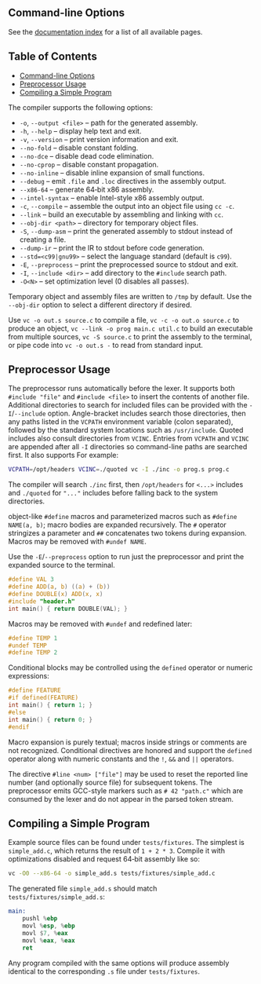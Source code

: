 ## Command-line Options

See the [documentation index](index.md) for a list of all available pages.

## Table of Contents

- [Command-line Options](#command-line-options)
- [Preprocessor Usage](#preprocessor-usage)
- [Compiling a Simple Program](#compiling-a-simple-program)

The compiler supports the following options:

- `-o`, `--output <file>` – path for the generated assembly.
- `-h`, `--help` – display help text and exit.
- `-v`, `--version` – print version information and exit.
- `--no-fold` – disable constant folding.
- `--no-dce` – disable dead code elimination.
- `--no-cprop` – disable constant propagation.
- `--no-inline` – disable inline expansion of small functions.
- `--debug` – emit `.file` and `.loc` directives in the assembly output.
- `--x86-64` – generate 64‑bit x86 assembly.
- `--intel-syntax` – enable Intel-style x86 assembly output.
- `-c`, `--compile` – assemble the output into an object file using `cc -c`.
- `--link` – build an executable by assembling and linking with `cc`.
- `--obj-dir <path>` – directory for temporary object files.
- `-S`, `--dump-asm` – print the generated assembly to stdout instead of creating a file.
- `--dump-ir` – print the IR to stdout before code generation.
- `--std=<c99|gnu99>` – select the language standard (default is `c99`).
- `-E`, `--preprocess` – print the preprocessed source to stdout and exit.
- `-I`, `--include <dir>` – add directory to the `#include` search path.
- `-O<N>` – set optimization level (0 disables all passes).

Temporary object and assembly files are written to `/tmp` by default. Use the
`--obj-dir` option to select a different directory if desired.

Use `vc -o out.s source.c` to compile a file, `vc -c -o out.o source.c` to
produce an object, `vc --link -o prog main.c util.c` to build an executable
from multiple sources, `vc -S source.c` to print the assembly to the
terminal, or pipe code into `vc -o out.s -` to read from standard input.

## Preprocessor Usage

The preprocessor runs automatically before the lexer. It supports both `#include "file"` and `#include <file>` to insert the contents of another file. Additional directories to search for included files can be provided with the `-I`/`--include` option. Angle-bracket includes search those directories, then any paths listed in the `VCPATH` environment variable (colon separated), followed by the standard system locations such as `/usr/include`. Quoted includes also consult directories from `VCINC`. Entries from `VCPATH` and `VCINC` are appended after all `-I` directories so command-line paths are searched first. It also supports
For example:

```sh
VCPATH=/opt/headers VCINC=./quoted vc -I ./inc -o prog.s prog.c
```

The compiler will search `./inc` first, then `/opt/headers` for `<...>` includes and `./quoted` for `"..."` includes before falling back to the system directories.

object-like `#define` macros and parameterized
macros such as `#define NAME(a, b)`; macro bodies are expanded recursively.
The `#` operator stringizes a parameter and `##` concatenates two tokens during
expansion. Macros may be removed with `#undef NAME`.

Use the `-E`/`--preprocess` option to run just the preprocessor and print the
expanded source to the terminal.

```c
#define VAL 3
#define ADD(a, b) ((a) + (b))
#define DOUBLE(x) ADD(x, x)
#include "header.h"
int main() { return DOUBLE(VAL); }
```

Macros may be removed with `#undef` and redefined later:

```c
#define TEMP 1
#undef TEMP
#define TEMP 2
```

Conditional blocks may be controlled using the `defined` operator or
numeric expressions:

```c
#define FEATURE
#if defined(FEATURE)
int main() { return 1; }
#else
int main() { return 0; }
#endif
```

Macro expansion is purely textual; macros inside strings or comments are not
recognized. Conditional directives are honored and support the `defined`
operator along with numeric constants and the `!`, `&&` and `||` operators.

The directive `#line <num> ["file"]` may be used to reset the reported line
number (and optionally source file) for subsequent tokens. The preprocessor
emits GCC-style markers such as `# 42 "path.c"` which are consumed by the
lexer and do not appear in the parsed token stream.

## Compiling a Simple Program

Example source files can be found under `tests/fixtures`. The simplest is
`simple_add.c`, which returns the result of `1 + 2 * 3`. Compile it with
optimizations disabled and request 64‑bit assembly like so:

```sh
vc -O0 --x86-64 -o simple_add.s tests/fixtures/simple_add.c
```

The generated file `simple_add.s` should match
`tests/fixtures/simple_add.s`:

```asm
main:
    pushl %ebp
    movl %esp, %ebp
    movl $7, %eax
    movl %eax, %eax
    ret
```

Any program compiled with the same options will produce assembly identical to
the corresponding `.s` file under `tests/fixtures`.
